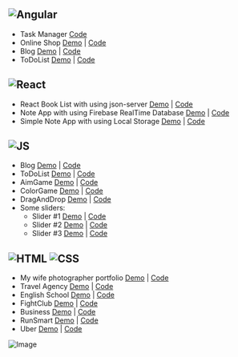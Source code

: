 
## ![Angular](https://img.shields.io/badge/angular-000?style=for-the-badge&logo=ANGULAR)
- Task Manager [Code](https://github.com/mizonov-iv/Task-manager)
- Online Shop [Demo](https://online-shop-18c7d.firebaseapp.com/) | [Code](https://github.com/mizonov-iv/OnlineShopSPA)
- Blog [Demo](https://angular-blog2022.firebaseapp.com/) | [Code](https://github.com/mizonov-iv/AngularBlog)
- ToDoList [Demo](https://simpletodoapplication1.firebaseapp.com/) | [Code](https://github.com/mizonov-iv/AngularToDoApplication)

## ![React](https://img.shields.io/badge/react-000?style=for-the-badge&logo=REACT)
- React Book List with using json-server [Demo](https://github.com/mizonov-iv/React-Book-List/blob/main/README.md) | [Code](https://github.com/mizonov-iv/React-Book-List)
- Note App with using Firebase RealTime Database [Demo](https://react-note-app-08.web.app/) | [Code](https://github.com/mizonov-iv/React-Note-App-with-Firebase)
- Simple Note App with using Local Storage [Demo](https://react-note-app06.web.app/) | [Code](https://github.com/mizonov-iv/ReactNoteApp)

## ![JS](https://img.shields.io/badge/JavaScript-000?style=for-the-badge&logo=JavaScript&logoColor=yellow)
- Blog [Demo](https://miv-blog.firebaseapp.com/) | [Code](https://github.com/mizonov-iv/JS-Blog)
- ToDoList [Demo](https://mizonov-iv.github.io/ToDoListOnJS/) | [Code](https://github.com/mizonov-iv/ToDoListOnJS)
- AimGame [Demo](https://mizonov-iv.github.io/AimGame/) | [Code](https://github.com/mizonov-iv/AimGame)
- ColorGame [Demo](https://mizonov-iv.github.io/ColorGame/) | [Code](https://github.com/mizonov-iv/ColorGame)
- DragAndDrop [Demo](https://mizonov-iv.github.io/DragAndDrop/) | [Code](https://github.com/mizonov-iv/DragAndDrop)
- Some sliders:
  - Slider #1 [Demo](https://mizonov-iv.github.io/FrenchySlider/) | [Code](https://github.com/mizonov-iv/FrenchySlider)
  - Slider #2 [Demo](https://mizonov-iv.github.io/anotherTypeOfSlider/) | [Code](https://github.com/mizonov-iv/anotherTypeOfSlider)
  - Slider #3 [Demo](https://mizonov-iv.github.io/JS-slider/) | [Code](https://github.com/mizonov-iv/JS-slider)

## ![HTML](https://img.shields.io/badge/HTML-000?style=for-the-badge&logo=html&logoColor=red) ![CSS](https://img.shields.io/badge/CSS-000?style=for-the-badge&logo=css&logoColor=fff)
- My wife photographer portfolio [Demo](https://mizonov-iv.github.io/MyWifeLanding/) | [Code](https://github.com/mizonov-iv/MyWifeLanding)
- Travel Agency [Demo](https://mizonov-iv.github.io/TravelAgency-site/) | [Code](https://github.com/mizonov-iv/TravelAgency-site)
- English School [Demo](https://mizonov-iv.github.io/EnglishSchool-site/) | [Code](https://github.com/mizonov-iv/EnglishSchool-site)
- FightClub [Demo](https://mizonov-iv.github.io/FightClub-site/) | [Code](https://github.com/mizonov-iv/FightClub-site)
- Business [Demo](https://mizonov-iv.github.io/Realvise-site/) | [Code](https://github.com/mizonov-iv/Realvise-site)
- RunSmart [Demo](https://mizonov-iv.github.io/RunSmart-site/) | [Code](https://github.com/mizonov-iv/RunSmart-site)
- Uber [Demo](https://mizonov-iv.github.io/Uber/) | [Code](https://github.com/mizonov-iv/Uber)

![Image](https://www.codewars.com/users/mizonov-iv/badges/large)
